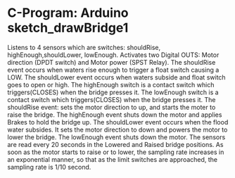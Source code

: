 # C-Program: Arduino sketch_drawBridge1
Listens to 4 sensors which are switches: shouldRise, highEnough,shouldLower, lowEnough.
Activates two Digital OUTS: Motor direction (DPDT switch) and Motor power (SPST Relay).
The shouldRise event occurs when waters rise enough to trigger a float switch causing a LOW.
The shouldLower event occurs when waters subside and float switch goes to open or high.
The highEnough switch is a contact switch which triggers(CLOSES) when the bridge presses it.
The lowEnough switch is a contact switch which triggers(CLOSES)  when the bridge presses it.
The shouldRise event: sets the motor direction to up, and starts the moter to raise the bridge.
The highEnough event shuts down the motor and applies Brakes to hold the bridge up.
The shouldLower event occurs when the flood water subsides. It sets the motor direction to down and powers the motor to lower the bridge.
The lowEnough event shuts down the motor. 
The sensors are read every 20 seconds in the Lowered and Raised bridge positions. As soon as the motor starts to raise or to lower, the sampling rate increases in an exponential manner, so that as the limit switches are approached, the sampling rate is 1/10 second.
